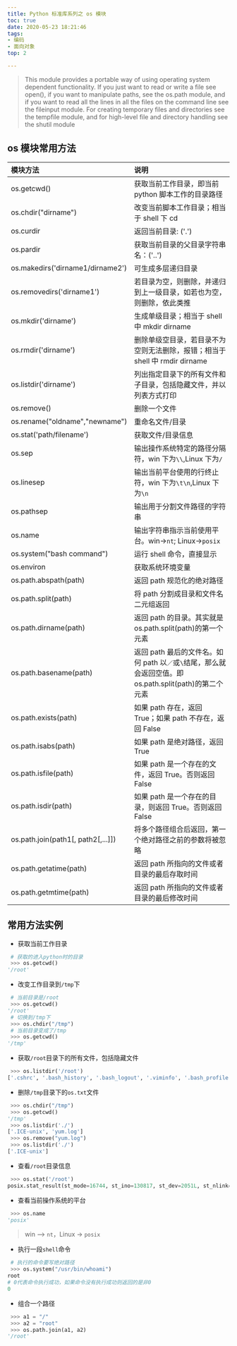 ```yaml
---
title: Python 标准库系列之 os 模块
toc: true
date: 2020-05-23 18:21:46
tags:
- 编码
- 面向对象
top: 2

---
```


> This module provides a portable way of using operating system dependent functionality. If you just want to read or write a file see open(), if you want to manipulate paths, see the os.path module, and if you want to read all the lines in all the files on the command line see the fileinput module. For creating temporary files and directories see the tempfile module, and for high-level file and directory handling see the shutil module

## os 模块常用方法

|模块方法|说明|
|:--|:--|
|os.getcwd()|获取当前工作目录，即当前 python 脚本工作的目录路径|
|os.chdir("dirname")|改变当前脚本工作目录；相当于 shell 下 cd|
|os.curdir|返回当前目录: ('.')|
|os.pardir|获取当前目录的父目录字符串名：('..')|
|os.makedirs('dirname1/dirname2')|可生成多层递归目录|
|os.removedirs('dirname1')|若目录为空，则删除，并递归到上一级目录，如若也为空，则删除，依此类推|
|os.mkdir('dirname')|生成单级目录；相当于 shell 中 mkdir dirname|
|os.rmdir('dirname')|删除单级空目录，若目录不为空则无法删除，报错；相当于 shell 中 rmdir dirname|
|os.listdir('dirname')|列出指定目录下的所有文件和子目录，包括隐藏文件，并以列表方式打印|
|os.remove()|删除一个文件|
|os.rename("oldname","newname")|重命名文件/目录|
|os.stat('path/filename')|获取文件/目录信息|
|os.sep|输出操作系统特定的路径分隔符，win 下为`\\`,Linux 下为`/`|
|os.linesep|输出当前平台使用的行终止符，win 下为`\t\n`,Linux 下为`\n`|
|os.pathsep|输出用于分割文件路径的字符串|
|os.name|输出字符串指示当前使用平台。win->`nt`; Linux->`posix`|
|os.system("bash command")|运行 shell 命令，直接显示|
|os.environ|获取系统环境变量|
|os.path.abspath(path)|返回 path 规范化的绝对路径|
|os.path.split(path)|将 path 分割成目录和文件名二元组返回|
|os.path.dirname(path)|返回 path 的目录。其实就是 os.path.split(path)的第一个元素|
|os.path.basename(path)|返回 path 最后的文件名。如何 path 以`／`或`\`结尾，那么就会返回空值。即 os.path.split(path)的第二个元素|
|os.path.exists(path)|如果 path 存在，返回 True；如果 path 不存在，返回 False|
|os.path.isabs(path)|如果 path 是绝对路径，返回 True|
|os.path.isfile(path)|如果 path 是一个存在的文件，返回 True。否则返回 False|
|os.path.isdir(path)|如果 path 是一个存在的目录，则返回 True。否则返回 False|
|os.path.join(path1[, path2[,...]])|将多个路径组合后返回，第一个绝对路径之前的参数将被忽略|
|os.path.getatime(path)|返回 path 所指向的文件或者目录的最后存取时间|
|os.path.getmtime(path)|返回 path 所指向的文件或者目录的最后修改时间|

## 常用方法实例

- 获取当前工作目录

```python
 # 获取的进入python时的目录
 >>> os.getcwd()
'/root'
```

- 改变工作目录到`/tmp`下

```python
 # 当前目录是/root
 >>> os.getcwd()
'/root'
 # 切换到/tmp下
 >>> os.chdir("/tmp")
 # 当前目录变成了/tmp
 >>> os.getcwd()     
'/tmp'
```

- 获取`/root`目录下的所有文件，包括隐藏文件

```python
 >>> os.listdir('/root')
['.cshrc', '.bash_history', '.bash_logout', '.viminfo', '.bash_profile', '.tcshrc', 'scripts.py', '.bashrc', 'modules']
```

- 删除`/tmp`目录下的`os.txt`文件

```python
 >>> os.chdir("/tmp") 
 >>> os.getcwd()     
'/tmp'
 >>> os.listdir('./')   
['.ICE-unix', 'yum.log']
 >>> os.remove("yum.log")
 >>> os.listdir('./')    
['.ICE-unix']
```

- 查看`/root`目录信息

```python
 >>> os.stat('/root')        
posix.stat_result(st_mode=16744, st_ino=130817, st_dev=2051L, st_nlink=3, st_uid=0, st_gid=0, st_size=4096, st_atime=1463668203, st_mtime=1463668161, st_ctime=1463668161)
```

- 查看当前操作系统的平台

```python
 >>> os.name
'posix'
```

> win --> `nt`，Linux -> `posix`

- 执行一段`shell`命令

```python
 # 执行的命令要写绝对路径
 >>> os.system("/usr/bin/whoami")    
root
# 0代表命令执行成功，如果命令没有执行成功则返回的是非0
0
```

- 组合一个路径

```python
 >>> a1 = "/"
 >>> a2 = "root"
 >>> os.path.join(a1, a2)
'/root'
```